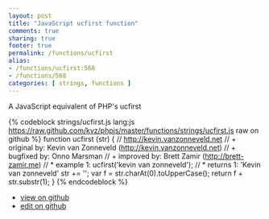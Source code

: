 ```yaml
---
layout: post
title: "JavaScript ucfirst function"
comments: true
sharing: true
footer: true
permalink: /functions/ucfirst
alias:
- /functions/ucfirst:568
- /functions/568
categories: [ strings, functions ]
---
```

A JavaScript equivalent of PHP's ucfirst
<!-- more -->
{% codeblock strings/ucfirst.js lang:js https://raw.github.com/kvz/phpjs/master/functions/strings/ucfirst.js raw on github %}
function ucfirst (str) {
    // http://kevin.vanzonneveld.net
    // +   original by: Kevin van Zonneveld (http://kevin.vanzonneveld.net)
    // +   bugfixed by: Onno Marsman
    // +   improved by: Brett Zamir (http://brett-zamir.me)
    // *     example 1: ucfirst('kevin van zonneveld');
    // *     returns 1: 'Kevin van zonneveld'
    str += '';
    var f = str.charAt(0).toUpperCase();
    return f + str.substr(1);
}
{% endcodeblock %}
<ul>
 <li><a href="https://github.com/kvz/phpjs/blob/master/functions/strings/ucfirst.js">view on github</a></li>
 <li><a href="https://github.com/kvz/phpjs/edit/master/functions/strings/ucfirst.js">edit on github</a></li>
</ul>
